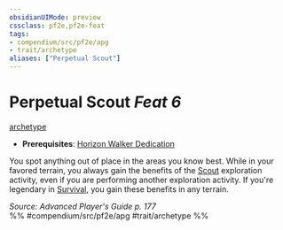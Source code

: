 ```yaml
---
obsidianUIMode: preview
cssclass: pf2e,pf2e-feat
tags:
- compendium/src/pf2e/apg
- trait/archetype
aliases: ["Perpetual Scout"]
---
```

# Perpetual Scout  *Feat 6*  
[archetype](rules/traits/archetype.md "Archetype Feat Trait")  

- **Prerequisites**: [Horizon Walker Dedication](compendium/feats/horizon-walker-dedication-apg.md)

You spot anything out of place in the areas you know best. While in your favored terrain, you always gain the benefits of the [Scout](rules/actions/scout.md) exploration activity, even if you are performing another exploration activity. If you're legendary in [Survival](compendium/skills.md#Survival), you gain these benefits in any terrain.

*Source: Advanced Player's Guide p. 177*  
%% #compendium/src/pf2e/apg #trait/archetype %%